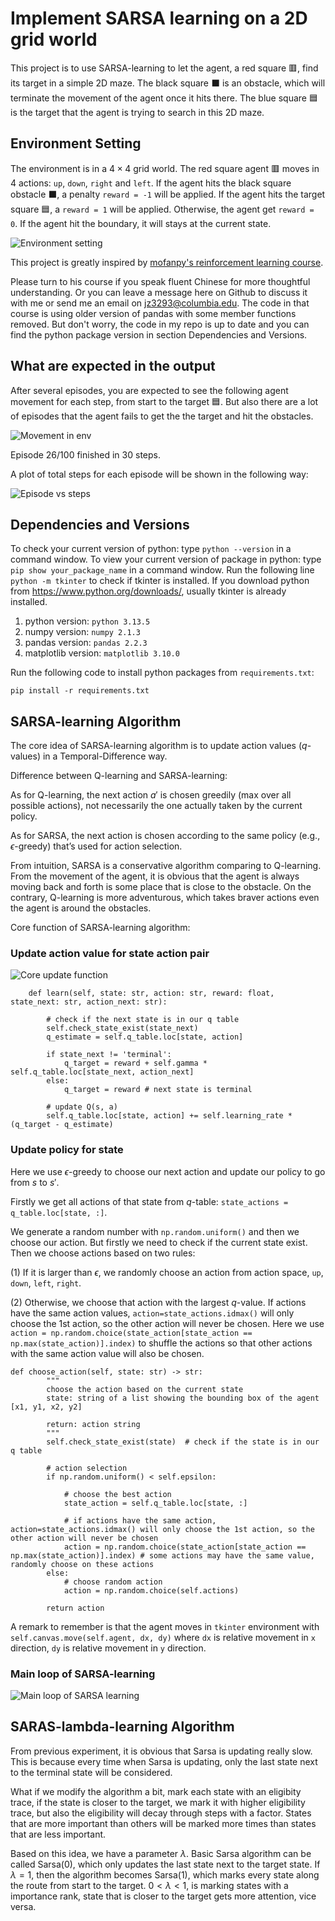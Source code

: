 # Implement SARSA learning on a 2D grid world

This project is to use SARSA-learning to let the agent, a red square 🟥, find its target in a simple 2D maze. The black square ⬛️ is an obstacle, which will terminate the movement of the agent once it hits there. The blue square 🟦 is the target that the agent is trying to search in this 2D maze.

## Environment Setting
The environment is in a $4 \times 4$ grid world. The red square agent 🟥 moves in 4 actions: `up`, `down`, `right` and `left`. If the agent hits the black square obstacle ⬛️, a penalty `reward = -1` will be applied. If the agent hits the target square 🟦, a `reward = 1` will be applied. Otherwise, the agent get `reward = 0`. If the agent hit the boundary, it will stays at the current state. 

![Environment setting](img/env.png)

This project is greatly inspired by [mofanpy's reinforcement learning course](https://mofanpy.com/tutorials/machine-learning/reinforcement-learning/tabular-sarsa1).

Please turn to his course if you speak fluent Chinese for more thoughtful understanding. Or you can leave a message here on Github to discuss it with me or send me an email on jz3293@columbia.edu. The code in that course is using older version of pandas with some member functions removed. But don't worry, the code in my repo is up to date and you can find the python package version in section Dependencies and Versions. 

## What are expected in the output

After several episodes, you are expected to see the following agent movement for each step, from start to the target 🟦. But also there are a lot of episodes that the agent fails to get the the target and hit the obstacles.

![Movement in env](img/animation.gif)

Episode 26/100 finished in 30 steps.

A plot of total steps for each episode will be shown in the following way:

![Episode vs steps](img/sarsa_training_progress.png)

## Dependencies and Versions
To check your current version of python: type `python --version` in a command window.
To view your current version of package in python: type `pip show your_package_name` in a command window.
Run the following line `python -m tkinter` to check if tkinter is installed. If you download python from https://www.python.org/downloads/, usually tkinter is already installed. 

1. python version: `python 3.13.5`
2. numpy version: `numpy 2.1.3`
3. pandas version: `pandas 2.2.3`
4. matplotlib version: `matplotlib 3.10.0`

Run the following code to install python packages from `requirements.txt`:

`pip install -r requirements.txt`

## SARSA-learning Algorithm

The core idea of SARSA-learning algorithm is to update action values ($q$-values) in a Temporal-Difference way. 

Difference between Q-learning and SARSA-learning:

As for Q-learning, the next action $a'$ is chosen greedily (max over all possible actions), not necessarily the one actually taken by the current policy.

As for SARSA, the next action is chosen according to the same policy (e.g., $\epsilon$-greedy) that’s used
for action selection. 

From intuition, SARSA is a conservative algorithm comparing to Q-learning. From the movement of the agent, it is obvious that the agent is always moving back and forth is some place that is close to the obstacle. On the contrary, Q-learning is more adventurous, which takes braver actions even the agent is around the obstacles.

Core function of SARSA-learning algorithm:

### Update action value for state action pair

![Core update function](img/sarsa_learning_core_update_function.png)

```
    def learn(self, state: str, action: str, reward: float, state_next: str, action_next: str):
        
        # check if the next state is in our q table
        self.check_state_exist(state_next)  
        q_estimate = self.q_table.loc[state, action]

        if state_next != 'terminal':
            q_target = reward + self.gamma * self.q_table.loc[state_next, action_next]
        else:
            q_target = reward # next state is terminal
        
        # update Q(s, a)
        self.q_table.loc[state, action] += self.learning_rate * (q_target - q_estimate)
```

### Update policy for state

Here we use $\epsilon$-greedy to choose our next action and update our policy to go from $s$ to $s'$.

Firstly we get all actions of that state from $q$-table: `state_actions = q_table.loc[state, :]`.

We generate a random number with `np.random.uniform()` and then we choose our action. But firstly we need to check if the current state exist. Then we choose actions based on two rules:

(1) If it is larger than $\epsilon$, we randomly choose an action from action space, `up`, `down`, `left`, `right`. 

(2) Otherwise, we choose that action with the largest $q$-value. If actions have the same action values, `action=state_actions.idmax()` will only choose the 1st action, so the other action will never be chosen. Here we use `action = np.random.choice(state_action[state_action == np.max(state_action)].index)` to shuffle the actions so that other actions with the same action value will also be chosen.
```
def choose_action(self, state: str) -> str:
        """
        choose the action based on the current state
        state: string of a list showing the bounding box of the agent [x1, y1, x2, y2]

        return: action string
        """
        self.check_state_exist(state)  # check if the state is in our q table
        
        # action selection
        if np.random.uniform() < self.epsilon:

            # choose the best action
            state_action = self.q_table.loc[state, :]

            # if actions have the same action, action=state_actions.idmax() will only choose the 1st action, so the other action will never be chosen
            action = np.random.choice(state_action[state_action == np.max(state_action)].index) # some actions may have the same value, randomly choose on these actions
        else:
            # choose random action
            action = np.random.choice(self.actions)
        
        return action
```

A remark to remember is that the agent moves in `tkinter` environment with `self.canvas.move(self.agent, dx, dy)` where `dx` is relative movement in `x` direction, `dy` is relative movement in `y` direction.


### Main loop of SARSA-learning 

![Main loop of SARSA learning](img/sarsa_learning_alg.png)

## SARAS-lambda-learning Algorithm

From previous experiment, it is obvious that Sarsa is updating really slow. This is because every time when Sarsa is updating, only the last state next to the terminal state will be considered. 

What if we modify the algorithm a bit, mark each state with an eligibity trace, if the state is closer to the target, we mark it with higher eligibility trace, but also the eligibility will decay through steps with a factor. States that are more important than others will be marked more times than states that are less important. 

Based on this idea, we have a parameter $\lambda$. Basic Sarsa algorithm can be called Sarsa(0), which only updates the last state next to the target state. If $\lambda=1$, then the algorithm becomes Sarsa(1), which marks every state along the route from start to the target. $0<\lambda<1$, is marking states with a importance rank, state that is closer to the target gets more attention, vice versa.  

